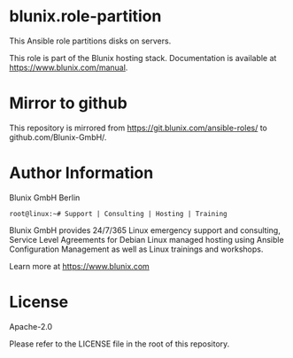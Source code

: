 # blunix.role-partition
This Ansible role partitions disks on servers.

This role is part of the Blunix hosting stack. Documentation is available at <a href="https://www.blunix.com/manual" target="_blank">https://www.blunix.com/manual</a>.


# Mirror to github
This repository is mirrored from <a href="https://git.blunix.com/ansible-roles/" target="_blank">https://git.blunix.com/ansible-roles/</a> to github.com/Blunix-GmbH/.


# Author Information
Blunix GmbH Berlin

`root@linux:~# Support | Consulting | Hosting | Training`

Blunix GmbH provides 24/7/365 Linux emergency support and consulting, Service Level Agreements for Debian Linux managed hosting using Ansible Configuration Management as well as Linux trainings and workshops.

Learn more at <a href="https://www.blunix.com" target="_blank">https://www.blunix.com</a>


# License
Apache-2.0

Please refer to the LICENSE file in the root of this repository.
